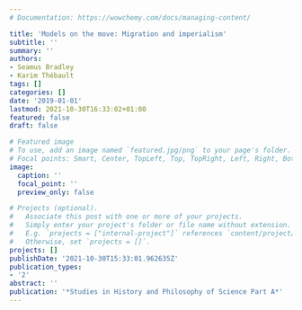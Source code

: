 ```yaml
---
# Documentation: https://wowchemy.com/docs/managing-content/

title: 'Models on the move: Migration and imperialism'
subtitle: ''
summary: ''
authors:
- Seamus Bradley
- Karim Thébault
tags: []
categories: []
date: '2019-01-01'
lastmod: 2021-10-30T16:33:02+01:00
featured: false
draft: false

# Featured image
# To use, add an image named `featured.jpg/png` to your page's folder.
# Focal points: Smart, Center, TopLeft, Top, TopRight, Left, Right, BottomLeft, Bottom, BottomRight.
image:
  caption: ''
  focal_point: ''
  preview_only: false

# Projects (optional).
#   Associate this post with one or more of your projects.
#   Simply enter your project's folder or file name without extension.
#   E.g. `projects = ["internal-project"]` references `content/project/deep-learning/index.md`.
#   Otherwise, set `projects = []`.
projects: []
publishDate: '2021-10-30T15:33:01.962635Z'
publication_types:
- '2'
abstract: ''
publication: '*Studies in History and Philosophy of Science Part A*'
---
```

